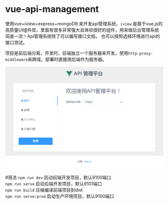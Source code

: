 # vue-api-management
使用vue+iview+express+mongoDB 来开发api管理系统，`iview` 是基于vue.js的高质量UI组件库，里面有很多非常强大且体验很好的组件，用来做后台管理系统简直一流！Api管理系统除了可以编写接口文档，
也可以按照选择环境进行api的接口测试。

项目是前后端分离，开发时，前端独立一个服务器来开发，使用`http-proxy-middleware`来跨域，部署时直接用后端作为服务器。

![](https://github.com/baronhuang/vue-api-management/raw/master/static/ex.png) 

#用法
`npm run dev` 启动前端开发项目，默认9100端口<br>
`npm run serve` 启动后端开发项目，默认9101端口<br>
`npm run build` 压缩编译前端项目到dist<br>
`npm run serve:prod` 启动生产环境项目，默认9100端口<br>
